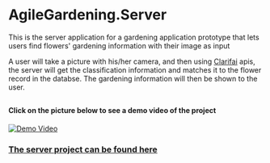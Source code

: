 # AgileGardening.Server
This is the server application for a gardening application prototype that lets users find flowers' gardening information with their image as input

A user will take a picture with his/her camera, and then using [Clarifai](https://www.clarifai.com/) apis, the server will get the classification information and matches it to the flower record in the databse. The gardening information will then be shown to the user. 
## 
#### Click on the picture below to see a demo video of the project
[![Demo Video](https://img.youtube.com/vi/rd8es5IFekQ/0.jpg)](https://www.youtube.com/watch?v=rd8es5IFekQ)

### [The server project can be found here](https://github.com/roostaamir/AgileGardening.Android) 
